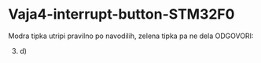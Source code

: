# Vaja4-interrupt-button-STM32F0
Modra tipka utripi pravilno po navodilih, zelena tipka pa ne dela
ODGOVORI:

3. d) 
